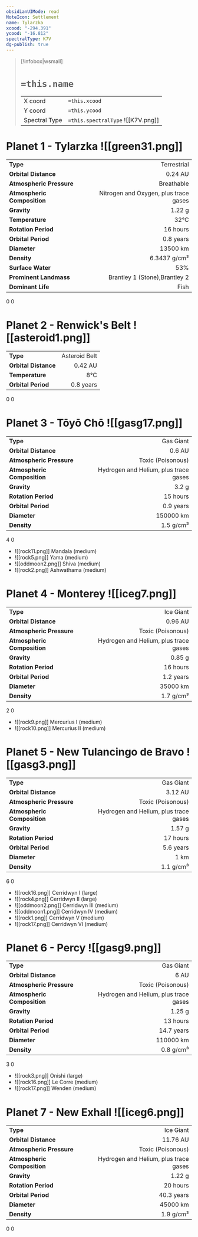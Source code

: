 ```yaml
---
obsidianUIMode: read
NoteIcon: Settlement
name: Tylarzka
xcood: "-294.391"
ycood: "-16.812"
spectralType: K7V
dg-publish: true
---
```

> [!infobox|wsmall]
> # `=this.name`
> | | |
> | - | - |
> | X coord | `=this.xcood` |
> | Y coord| `=this.ycood` |
> | Spectral Type | `=this.spectralType` ![[K7V.png]] |

# Planet 1 - Tylarzka ![[green31.png]]
|                             |                           |
| --------------------------- | -------------------------:|
| **Type**                    |             Terrestrial |
| **Orbital Distance**        |   0.24 AU |
| **Atmospheric Pressure**    |       Breathable |
| **Atmospheric Composition** |      Nitrogen and Oxygen, plus trace gases |
| **Gravity**                 |        1.22 g |
| **Temperature**             |    32°C |
| **Rotation Period**         |  16 hours |
| **Orbital Period** | 0.8 years |
| **Diameter**                |      13500 km | 
| **Density**                 |    6.3437 g/cm³ |
| **Surface Water**           |           53% | 
| **Prominent Landmass**      |         Brantley 1 (Stone),Brantley 2 | 
| **Dominant Life**           |         Fish |



0
0



# Planet 2 - Renwick's Belt ![[asteroid1.png]]
|                             |                           |
| --------------------------- | -------------------------:|
| **Type**                    |             Asteroid Belt |
| **Orbital Distance**        |   0.42 AU |
| **Temperature**             |    8°C |
| **Orbital Period** | 0.8 years |



0
0



# Planet 3 - Tōyō Chō ![[gasg17.png]]
|                             |                           |
| --------------------------- | -------------------------:|
| **Type**                    |             Gas Giant |
| **Orbital Distance**        |   0.6 AU |
| **Atmospheric Pressure**    |       Toxic (Poisonous) |
| **Atmospheric Composition** |      Hydrogen and Helium, plus trace gases |
| **Gravity**                 |        3.2 g |
| **Rotation Period**         |  15 hours |
| **Orbital Period** | 0.9 years |
| **Diameter**                |      150000 km | 
| **Density**                 |    1.5 g/cm³ |



4
0

- ![[rock11.png]] Mandala (medium)
- ![[rock5.png]] Yama (medium)
- ![[oddmoon2.png]] Shiva (medium)
- ![[rock2.png]] Ashwathama (medium)


# Planet 4 - Monterey ![[iceg7.png]]
|                             |                           |
| --------------------------- | -------------------------:|
| **Type**                    |             Ice Giant |
| **Orbital Distance**        |   0.96 AU |
| **Atmospheric Pressure**    |       Toxic (Poisonous) |
| **Atmospheric Composition** |      Hydrogen and Helium, plus trace gases |
| **Gravity**                 |        0.85 g |
| **Rotation Period**         |  16 hours |
| **Orbital Period** | 1.2 years |
| **Diameter**                |      35000 km | 
| **Density**                 |    1.7 g/cm³ |



2
0

- ![[rock9.png]] Mercurius I (medium)
- ![[rock10.png]] Mercurius II (medium)


# Planet 5 - New Tulancingo de Bravo ![[gasg3.png]]
|                             |                           |
| --------------------------- | -------------------------:|
| **Type**                    |             Gas Giant |
| **Orbital Distance**        |   3.12 AU |
| **Atmospheric Pressure**    |       Toxic (Poisonous) |
| **Atmospheric Composition** |      Hydrogen and Helium, plus trace gases |
| **Gravity**                 |        1.57 g |
| **Rotation Period**         |  17 hours |
| **Orbital Period** | 5.6 years |
| **Diameter**                |      1 km | 
| **Density**                 |    1.1 g/cm³ |



6
0

- ![[rock16.png]] Cerridwyn I (large)
- ![[rock4.png]] Cerridwyn II (large)
- ![[oddmoon2.png]] Cerridwyn III (medium)
- ![[oddmoon1.png]] Cerridwyn IV (medium)
- ![[rock1.png]] Cerridwyn V (medium)
- ![[rock17.png]] Cerridwyn VI (medium)


# Planet 6 - Percy ![[gasg9.png]]
|                             |                           |
| --------------------------- | -------------------------:|
| **Type**                    |             Gas Giant |
| **Orbital Distance**        |   6 AU |
| **Atmospheric Pressure**    |       Toxic (Poisonous) |
| **Atmospheric Composition** |      Hydrogen and Helium, plus trace gases |
| **Gravity**                 |        1.25 g |
| **Rotation Period**         |  13 hours |
| **Orbital Period** | 14.7 years |
| **Diameter**                |      110000 km | 
| **Density**                 |    0.8 g/cm³ |



3
0

- ![[rock3.png]] Onishi (large)
- ![[rock16.png]] Le Corre (medium)
- ![[rock17.png]] Wenden (medium)


# Planet 7 - New Exhall ![[iceg6.png]]
|                             |                           |
| --------------------------- | -------------------------:|
| **Type**                    |             Ice Giant |
| **Orbital Distance**        |   11.76 AU |
| **Atmospheric Pressure**    |       Toxic (Poisonous) |
| **Atmospheric Composition** |      Hydrogen and Helium, plus trace gases |
| **Gravity**                 |        1.22 g |
| **Rotation Period**         |  20 hours |
| **Orbital Period** | 40.3 years |
| **Diameter**                |      45000 km | 
| **Density**                 |    1.9 g/cm³ |



0
0



